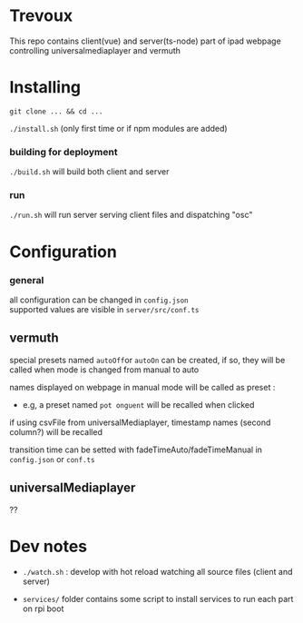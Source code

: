 
# Trevoux 
This repo contains client(vue) and server(ts-node) part of ipad webpage controlling universalmediaplayer and vermuth

# Installing

`git clone ... && cd ...`

`./install.sh` (only first time or if npm modules are added)

### building for deployment
`./build.sh` will build both client and server


### run
`./run.sh` will run server serving client files and dispatching "osc"



# Configuration

### general
all configuration can be changed in `config.json` \
supported values are visible in `server/src/conf.ts`


## vermuth

special presets named `autoOff`or `autoOn` can be created, if so, they will be called when mode is changed from manual to auto


names displayed on webpage in manual mode will be called as preset :
  * e.g, a preset named `pot onguent` will be recalled when clicked


if using csvFile from universalMediaplayer, timestamp names (second column?) will be recalled


transition time can be setted with fadeTimeAuto/fadeTimeManual in `config.json` or `conf.ts`



## universalMediaplayer

??

# Dev notes


* `./watch.sh` : develop with hot reload watching all source files (client and server)

* `services/` folder contains some script to install services to run each part on rpi boot

